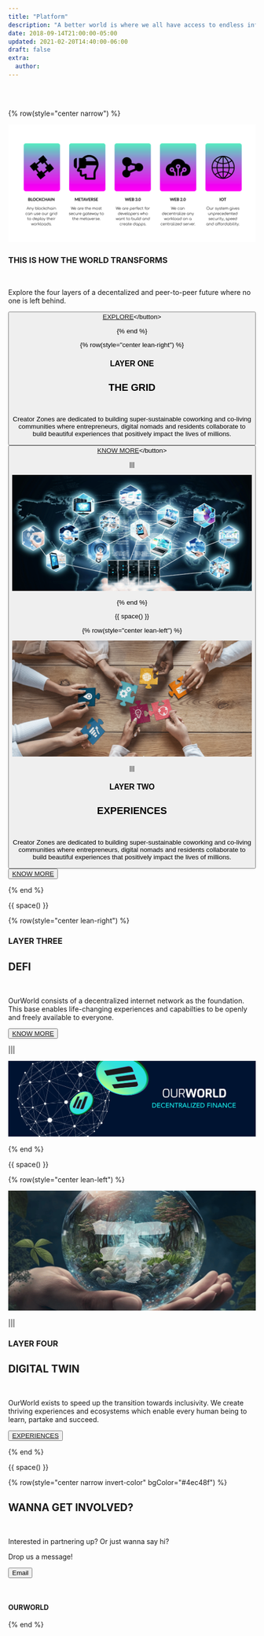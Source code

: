 ```yaml
---
title: "Platform"
description: "A better world is where we all have access to endless information and opportunities."
date: 2018-09-14T21:00:00-05:00
updated: 2021-02-20T14:40:00-06:00
draft: false
extra:
  author:
---
```


<!-- section 1 (header) -->

<div class="container mx-auto">


<br>

<br>

{% row(style="center narrow") %}


![Image](img/layer.png#large)

### THIS IS HOW THE WORLD TRANSFORMS

<br/>

Explore the four layers of a decentalized and peer-to-peer future where no one is left behind.

<button>[EXPLORE]("https://threefold.io")</button>

{% end %}

{% row(style="center lean-right") %}

### LAYER ONE

## THE GRID

<br>

Creator Zones are dedicated to building super-sustainable coworking and co-living communities where entrepreneurs, digital nomads and residents collaborate to build beautiful experiences that positively impact the lives of millions.

<button>[KNOW MORE]("https://library.threefold.me/info/threefold#/tfgrid/threefold__grid_home")</button>

|||

![Image](img/p2p.png)

{% end %}

{{ space() }}

{% row(style="center lean-left") %}

![Image](img/ow_lp1.png)

|||

### LAYER TWO

## EXPERIENCES

<br/>

Creator Zones are dedicated to building super-sustainable coworking and co-living communities where entrepreneurs, digital nomads and residents collaborate to build beautiful experiences that positively impact the lives of millions.

<button>[KNOW MORE](/creator-zones)</button>

{% end %}

{{ space() }}

{% row(style="center lean-right") %}

### LAYER THREE

## DEFI

<br>

OurWorld consists of a decentralized internet network as the foundation. This base enables life-changing experiences and capabilties to be openly and freely available to everyone.

<button>[KNOW MORE]("/platform")</button>

|||

![Image](img/OW_Defi.jpg#large)

{% end %}

{{ space() }}

{% row(style="center lean-left") %}

![Image](img/ff.png)

|||

### LAYER FOUR

## DIGITAL TWIN

<br/>

OurWorld exists to speed up the transition towards inclusivity. We create thriving experiences and ecosystems which enable every human being to learn, partake and succeed.

<button>[EXPERIENCES](/experiences)</button>

{% end %}


</div>

{{ space() }}

{% row(style="center narrow invert-color" bgColor="#4ec48f") %}

## WANNA GET **INVOLVED?**

<br/>

Interested in partnering up? Or just wanna say hi?

Drop us a message!

<a class="text-white" href="mailto:info@ourverse.tf" target="_blanck"><button >Email</button></a>

<br>

#### OUR**WORLD**

{% end %}
